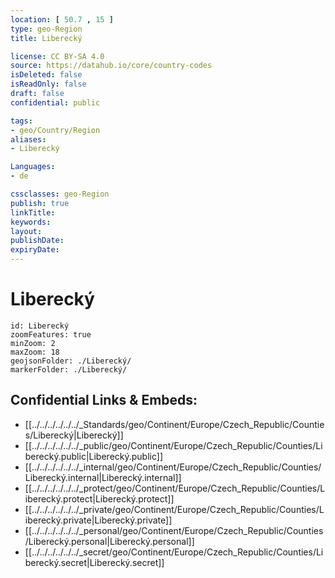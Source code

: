 ```yaml
---
location: [ 50.7 , 15 ] 
type: geo-Region
title: Liberecký

license: CC BY-SA 4.0
source: https://datahub.io/core/country-codes
isDeleted: false
isReadOnly: false
draft: false
confidential: public

tags:
- geo/Country/Region
aliases:
- Liberecký

Languages:
- de

cssclasses: geo-Region
publish: true
linkTitle: 
keywords: 
layout: 
publishDate: 
expiryDate: 
---
```


# Liberecký

```leaflet
id: Liberecký
zoomFeatures: true 
minZoom: 2 
maxZoom: 18
geojsonFolder: ./Liberecký/
markerFolder: ./Liberecký/
```


## Confidential Links & Embeds: 
- [[../../../../../../_Standards/geo/Continent/Europe/Czech_Republic/Counties/Liberecký|Liberecký]] 
- [[../../../../../../_public/geo/Continent/Europe/Czech_Republic/Counties/Liberecký.public|Liberecký.public]] 
- [[../../../../../../_internal/geo/Continent/Europe/Czech_Republic/Counties/Liberecký.internal|Liberecký.internal]] 
- [[../../../../../../_protect/geo/Continent/Europe/Czech_Republic/Counties/Liberecký.protect|Liberecký.protect]] 
- [[../../../../../../_private/geo/Continent/Europe/Czech_Republic/Counties/Liberecký.private|Liberecký.private]] 
- [[../../../../../../_personal/geo/Continent/Europe/Czech_Republic/Counties/Liberecký.personal|Liberecký.personal]] 
- [[../../../../../../_secret/geo/Continent/Europe/Czech_Republic/Counties/Liberecký.secret|Liberecký.secret]] 

